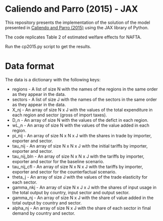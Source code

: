 # Caliendo and Parro (2015) - JAX

This repository presents the implementation of the solution of the model presented in [Caliendo and Parro (2015)](https://academic.oup.com/restud/article/82/1/1/1547758) using the JAX library of Python.

The code replicates Table 2 of estimated welfare effects for NAFTA.


Run the cp2015.py script to get the results.

# Data format

The data is a dictionary with the following keys:

* regions - A list of size N with the names of the regions in the same order as they appear in the data.
* sectors - A list of size J with the names of the sectors in the same order as they appear in the data.
* X_nj - An array of size N x J with the values of the total expenditure in each region and sector (gross of import taxes).
* D_n - An array of size N with the values of the defict in each region.
* wL_n - An array of size N with the values of the value added in each region.
* pi_nij - An array of size N x N x J with the shares in trade by importer, exporter and sector. 
* tau_nij - An array of size N x N x J with the initial tariffs by importer, exporter and sector.
* tau_nij_bln - An array of size N x N x J with the tariffs by importer, exporter and sector for the baseline scenario.
* tau_nij_cfl - An array of size N x N x J with the tariffs by importer, exporter and sector for the counterfactual scenario.
* theta_j - An array of size J with the values of the trade elasticity for each sector.
* gamma_nkj - An array of size N x J x J with the shares of input usage in the total output by country, input sector and output sector.
* gamma_nj - An array of size N x J with the share of value added in the total output by country and sector.
* alpha_nj - An array of size N x J with the share of each sector in final demand by country and sector.
